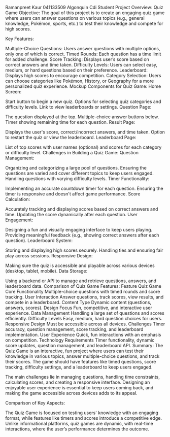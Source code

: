 Ramanpreet Kaur 
041133509
Algonquin Cdi Student 
Project Overview: Quiz Game
Objective: The goal of this project is to create an engaging quiz game where users can answer questions on various topics (e.g., general knowledge, Pokémon, sports, etc.) to test their knowledge and compete for high scores.

Key Features:

Multiple-Choice Questions: Users answer questions with multiple options, only one of which is correct.
Timed Rounds: Each question has a time limit for added challenge.
Score Tracking: Displays user’s score based on correct answers and time taken.
Difficulty Levels: Users can select easy, medium, or hard questions based on their preference.
Leaderboard: Displays high scores to encourage competition.
Category Selection: Users can choose categories like Pokémon, History, or Geography for a more personalized quiz experience.
Mockup Components for Quiz Game:
Home Screen:

Start button to begin a new quiz.
Options for selecting quiz categories and difficulty levels.
Link to view leaderboards or settings.
Question Page:

The question displayed at the top.
Multiple-choice answer buttons below.
Timer showing remaining time for each question.
Result Page:

Displays the user's score, correct/incorrect answers, and time taken.
Option to restart the quiz or view the leaderboard.
Leaderboard Page:

List of top scores with user names (optional) and scores for each category or difficulty level.
Challenges in Building a Quiz Game:
Question Management:

Organizing and categorizing a large pool of questions.
Ensuring the questions are varied and cover different topics to keep users engaged.
Handling questions with varying difficulty levels.
Timer Functionality:

Implementing an accurate countdown timer for each question.
Ensuring the timer is responsive and doesn't affect game performance.
Score Calculation:

Accurately tracking and displaying scores based on correct answers and time.
Updating the score dynamically after each question.
User Engagement:

Designing a fun and visually engaging interface to keep users playing.
Providing meaningful feedback (e.g., showing correct answers after each question).
Leaderboard System:

Storing and displaying high scores securely.
Handling ties and ensuring fair play across sessions.
Responsive Design:

Making sure the quiz is accessible and playable across various devices (desktop, tablet, mobile).
Data Storage:

Using a backend or API to manage and retrieve questions, answers, and leaderboard data.
Comparison of Quiz Game Features:
Feature	Quiz Game
Core Functionality	Multiple-choice questions with timed rounds and score tracking.
User Interaction	Answer questions, track scores, view results, and compete in a leaderboard.
Content Type	Dynamic content (questions, answers, scores).
Design Focus	Fun, competitive, and interactive user experience.
Data Management	Handling a large set of questions and scores efficiently.
Difficulty Levels	Easy, medium, hard question choices for users.
Responsive Design	Must be accessible across all devices.
Challenges	Timer accuracy, question management, score tracking, and leaderboard implementation.
User Experience	Quick, fun interactions with an emphasis on competition.
Technology Requirements	Timer functionality, dynamic score updates, question management, and leaderboard API.
Summary:
The Quiz Game is an interactive, fun project where users can test their knowledge in various topics, answer multiple-choice questions, and track their scores. The game should have features like timed questions, score tracking, difficulty settings, and a leaderboard to keep users engaged.

The main challenges lie in managing questions, handling time constraints, calculating scores, and creating a responsive interface. Designing an enjoyable user experience is essential to keep users coming back, and making the game accessible across devices adds to its appeal.

Comparison of Key Aspects:

The Quiz Game is focused on testing users' knowledge with an engaging format, while features like timers and scores introduce a competitive edge.
Unlike informational platforms, quiz games are dynamic, with real-time interactions, where the user’s performance determines the outcome.
